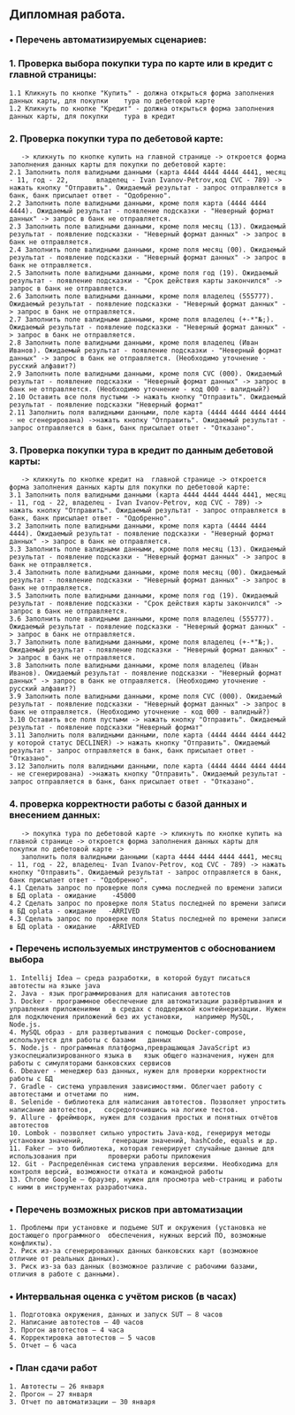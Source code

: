 ## Дипломная работа.

### • Перечень автоматизируемых сценариев:
        
### 1. Проверка выбора покупки тура по карте или в кредит с главной страницы:
    1.1 Кликнуть по кнопке "Купить" - должна открыться форма заполнения данных карты, для покупки    тура по дебетовой карте
    1.2 Кликнуть по кнопке "Кредит" - должна открыться форма заполнения данных карты, для покупки    тура в кредит
   
### 2. Проверка покупки тура по дебетовой карте:
       -> кликнуть по кнопке купить на главной странице -> откроется форма заполнения данных карты для покупки по дебетовой карте:
    2.1 Заполнить поля валидными данными (карта 4444 4444 4444 4441, месяц - 11, год - 22,       владелец - Ivan Ivanov-Petrov,код CVC - 789) -> нажать кнопку "Отправить". Ожидаемый результат - запрос отправляется в банк, банк присылает ответ - "Одобренно".
    2.2 Заполнить поле валидными данными, кроме поля карта (4444 4444 4444). Ожидаемый результат - появление подсказки - "Неверный формат данных" -> запрос в банк не отправляется.
    2.3 Заполнить поле валидными данными, кроме поля месяц (13). Ожидаемый результат - появление подсказки - "Неверный формат данных" -> запрос в банк не отправляется.
    2.4 Заполнить поле валидными данными, кроме поля месяц (00). Ожидаемый результат - появление подсказки - "Неверный формат данных" -> запрос в банк не отправляется.
    2.5 Заполнить поле валидными данными, кроме поля год (19). Ожидаемый результат - появление подсказки - "Срок действия карты закончился" -> запрос в банк не отправляется.
    2.6 Заполнить поле валидными данными, кроме поля владелец (555777). Ожидаемый результат - появление подсказки - "Неверный формат данных" -> запрос в банк не отправляется.
    2.7 Заполнить поле валидными данными, кроме поля владелец (+-*"№;). Ожидаемый результат - появление подсказки - "Неверный формат данных" -> запрос в банк не отправляется.
    2.8 Заполнить поле валидными данными, кроме поля владелец (Иван Иванов). Ожидаемый результат - появление подсказки - "Неверный формат данных" -> запрос в банк не отправляется. (Необходимо уточнение - русский алфавит?)
    2.9 Заполнить поле валидными данными, кроме поля CVC (000). Ожидаемый результат - появление подсказки - "Неверный формат данных" -> запрос в банк не отправляется. (Необходимо уточнение - код 000 - валидный?)
    2.10 Оставить все поля пустыми -> нажать кнопку "Отправить". Ожидаемый результат - появление подсказки "Неверный формат"
    2.11 Заполнить поля валидными данными, поле карта (4444 4444 4444 4444 - не сгенерирована) ->нажать кнопку "Отправить". Ожидаемый результат - запрос отправляется в банк, банк присылает ответ - "Отказано".
    
### 3. Проверка покупки тура в кредит по данным дебетовой карты:
       -> кликнуть по кнопке кредит на  главной странице -> откроется форма заполнения данных карты для покупки по дебетовой карте:
    3.1 Заполнить поля валидными данными (карта 4444 4444 4444 4441, месяц - 11, год - 22, владелец - Ivan Ivanov-Petrov, код CVC - 789) -> нажать кнопку "Отправить". Ожидаемый результат - запрос отправляется в банк, банк присылает ответ - "Одобренно".
    3.2 Заполнить поле валидными данными, кроме поля карта (4444 4444 4444). Ожидаемый результат - появление подсказки - "Неверный формат данных" -> запрос в банк не отправляется.
    3.3 Заполнить поле валидными данными, кроме поля месяц (13). Ожидаемый результат - появление подсказки - "Неверный формат данных" -> запрос в банк не отправляется.
    3.4 Заполнить поле валидными данными, кроме поля месяц (00). Ожидаемый результат - появление подсказки - "Неверный формат данных" -> запрос в банк не отправляется.
    3.5 Заполнить поле валидными данными, кроме поля год (19). Ожидаемый результат - появление подсказки - "Срок действия карты закончился" -> запрос в банк не отправляется.
    3.6 Заполнить поле валидными данными, кроме поля владелец (555777). Ожидаемый результат - появление подсказки - "Неверный формат данных" -> запрос в банк не отправляется.
    3.7 Заполнить поле валидными данными, кроме поля владелец (+-*"№;). Ожидаемый результат - появление подсказки - "Неверный формат данных" -> запрос в банк не отправляется.
    3.8 Заполнить поле валидными данными, кроме поля владелец (Иван Иванов). Ожидаемый результат - появление подсказки - "Неверный формат данных" -> запрос в банк не отправляется. (Необходимо уточнение - русский алфавит?)
    3.9 Заполнить поле валидными данными, кроме поля CVC (000). Ожидаемый результат - появление подсказки - "Неверный формат данных" -> запрос в банк не отправляется. (Необходимо уточнение - код 000 - валидный?)
    3.10 Оставить все поля пустыми -> нажать кнопку "Отправить". Ожидаемый результат - появление подсказки "Неверный формат"
    3.11 Заполнить поля валидными данными, поле карта (4444 4444 4444 4442 у которой статус DECLINER) -> нажать кнопку "Отправить". Ожидаемый результат - запрос отправляется в банк, банк присылает ответ - "Отказано".
    3.12 Заполнить поля валидными данными, поле карта (4444 4444 4444 4444 - не сгенерирована) ->нажать кнопку "Отправить". Ожидаемый результат - запрос отправляется в банк, банк присылает ответ - "Отказано".

### 4. проверка корректности работы с базой данных и внесением данных:
       -> покупка тура по дебетовой карте -> кликнуть по кнопке купить на главной странице -> откроется форма заполнения данных карты для покупки по дебетовой карте -> 
       заполнить поля валидными данными (карта 4444 4444 4444 4441, месяц - 11, год - 22, владелец- Ivan Ivanov-Petrov, код CVC - 789) -> нажать кнопку "Отправить". Ожидаемый результат - запрос отправляется в банк, банк присылает ответ - "Одобренно".
    4.1 Сделать запрос по проверке поля сумма последней по времени записи в БД oplata - ожидание    -45000
    4.2 Сделать запрос по проверке поля Status последней по времени записи в БД oplata - ожидание   -ARRIVED
    4.3 Сделать запрос по проверке поля Status последней по времени записи в БД oplata - ожидание   -ARRIVED

### • Перечень используемых инструментов с обоснованием выбора 

    1. Intellij Idea — среда разработки, в которой будут писаться автотесты на языке java
    2. Java - язык программирования для написания автотестов
    3. Docker - программное обеспечение для автоматизации развёртывания и управления приложениями   в средах с поддержкой контейнеризации. Нужен для подключения приложений без их установки,   например MySQL, Node.js.
    4. MySQL образ - для развертывания с помощью Docker-compose, используется для работы с базами   данных
    5. Node.js - программная платформа,превращающая JavaScript из узкоспециализированного языка в   язык общего назначения, нужен для работы с симуляторами банковских сервисов
    6. Dbeaver - менеджер баз данных, нужен для проверки корректности работы с БД
    7. Gradle - система управления зависимостями. Облегчает работу с автотестами и отчетами по    ним. 
    8. Selenide - библиотека для написания автотестов. Позволяет упростить написание автотестов,   сосредоточившись на логике тестов.  
    9. Allure - фреймворк, нужен для создания простых и понятных отчётов автотестов
    10. Lombok - позволяет сильно упростить Java-код, генерируя методы установки значений,       генерации значений, hashCode, equals и др.
    11. Faker – это библиотека, которая генерирует случайные данные для использования при        проверки работы приложения 
    12. Git - Распределённая система управления версиями. Необходима для контроля версий, возможности отката и командной работы
    13. Chrome Google – браузер, нужен для просмотра web-страниц и работы с ними в инструментах разработчика.

### • Перечень возможных рисков при автоматизации 

    1. Проблемы при установке и подъеме SUT и окружения (установка не достающего программного  обеспечения, нужных версий ПО, возможные конфликты).
    2. Риск из-за сгенерированных данных банковских карт (возможное отличие от реальных данных).
    3. Риск из-за баз данных (возможное различие с рабочими базами, отличия в работе с данными). 

### • Интервальная оценка с учётом рисков (в часах) 

    1. Подготовка окружения, данных и запуск SUT – 8 часов
    2. Написание автотестов — 40 часов
    3. Прогон автотестов — 4 часа
    4. Корректировка автотестов — 5 часов
    5. Отчет — 6 часа

### • План сдачи работ 

    1. Автотесты — 26 января
    2. Прогон — 27 января
    3. Отчет по автоматизации — 30 января